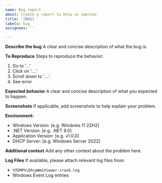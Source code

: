 ```yaml
---
name: Bug report
about: Create a report to help us improve
title: '[BUG] '
labels: bug
assignees: ''

---
```


**Describe the bug**
A clear and concise description of what the bug is.

**To Reproduce**
Steps to reproduce the behavior:
1. Go to '...'
2. Click on '....'
3. Scroll down to '....'
4. See error

**Expected behavior**
A clear and concise description of what you expected to happen.

**Screenshots**
If applicable, add screenshots to help explain your problem.

**Environment:**
 - Windows Version: [e.g. Windows 11 22H2]
 - .NET Version: [e.g. .NET 9.0]
 - Application Version: [e.g. v1.0.0]
 - DHCP Server: [e.g. Windows Server 2022]

**Additional context**
Add any other context about the problem here.

**Log Files**
If available, please attach relevant log files from:
- `%TEMP%\DhcpWmiViewer-crash.log`
- Windows Event Log entries
